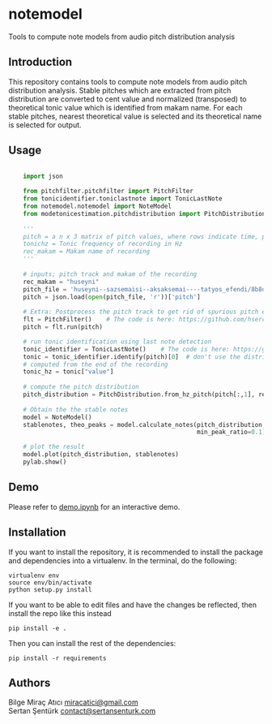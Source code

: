 notemodel
==========
Tools to compute note models from audio pitch distribution analysis

Introduction
------------
This repository contains tools to compute note models from audio pitch distribution analysis. Stable pitches which are extracted from pitch distribution are converted to cent value and normalized (transposed) to theoretical tonic value which is identified from makam name. For each stable pitches, nearest theoretical value is selected and its theoretical name is selected for output. 

Usage
------
```python

    import json
    
    from pitchfilter.pitchfilter import PitchFilter
    from tonicidentifier.toniclastnote import TonicLastNote
    from notemodel.notemodel import NoteModel
    from modetonicestimation.pitchdistribution import PitchDistribution
    
    '''
    pitch = a n x 3 matrix of pitch values, where rows indicate time, pitch and confidence
    tonichz = Tonic frequency of recording in Hz
    rec_makam = Makam name of recording
    '''
    
    # inputs; pitch track and makam of the recording
    rec_makam = "huseyni"
    pitch_file = 'huseyni--sazsemaisi--aksaksemai----tatyos_efendi/8b8d697b-cad9-446e-ad19-5e85a36aa253.json'
    pitch = json.load(open(pitch_file, 'r'))['pitch']
    
    # Extra: Postprocess the pitch track to get rid of spurious pitch estimations and correct octave errors
    flt = PitchFilter()    # The code is here: https://github.com/hsercanatli/pitch-post-filter
    pitch = flt.run(pitch)

    # run tonic identification using last note detection
    tonic_identifier = TonicLastNote()    # The code is here: https://github.com/hsercanatli/tonicidentifier_makam
    tonic = tonic_identifier.identify(pitch)[0]  # don't use the distribution output from here, it is only
    # computed from the end of the recording
    tonic_hz = tonic["value"]
    
    # compute the pitch distribution
    pitch_distribution = PitchDistribution.from_hz_pitch(pitch[:,1], ref_freq=tonic['value'])
    
    # Obtain the the stable notes
    model = NoteModel()
    stablenotes, theo_peaks = model.calculate_notes(pitch_distribution, tonic_hz, rec_makam, 
                                                    min_peak_ratio=0.1)

    # plot the result
    model.plot(pitch_distribution, stablenotes)
    pylab.show()
```

Demo
------------
Please refer to [demo.ipynb](https://github.com/miracatici/note_model/blob/master/demo.ipynb) for an interactive demo.


Installation
------------
If you want to install the repository, it is recommended to install the package and dependencies into a virtualenv. In the terminal, do the following:

    virtualenv env
    source env/bin/activate
    python setup.py install

If you want to be able to edit files and have the changes be reflected, then install the repo like this instead

    pip install -e .

Then you can install the rest of the dependencies:

    pip install -r requirements
    
Authors
-------
Bilge Miraç Atıcı	miracatici@gmail.com  
Sertan Şentürk		contact@sertansenturk.com
